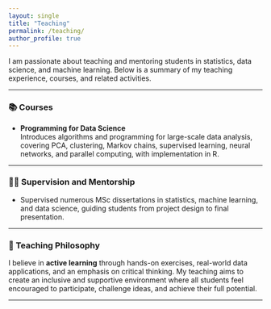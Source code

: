 ```yaml
---
layout: single
title: "Teaching"
permalink: /teaching/
author_profile: true
---
```


I am passionate about teaching and mentoring students in statistics, data science, and machine learning. Below is a summary of my teaching experience, courses, and related activities.

---

### 📚 Courses

- **Programming for Data Science**  
  Introduces algorithms and programming for large-scale data analysis, covering PCA, clustering, Markov chains, supervised learning, neural networks, and parallel computing, with implementation in R.

---

### 🧑‍🏫 Supervision and Mentorship

- Supervised numerous MSc dissertations in statistics, machine learning, and data science, guiding students from project design to final presentation.

---

### 🧭 Teaching Philosophy

I believe in **active learning** through hands-on exercises, real-world data applications, and an emphasis on critical thinking. My teaching aims to create an inclusive and supportive environment where all students feel encouraged to participate, challenge ideas, and achieve their full potential.

---







